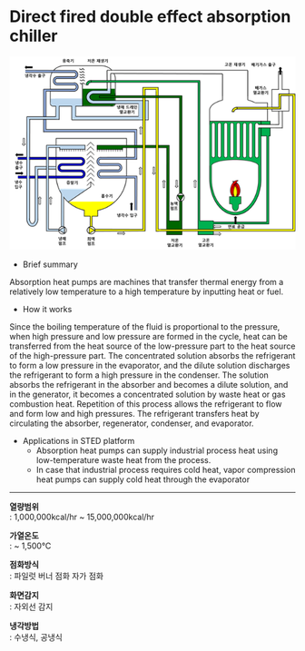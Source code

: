 # Direct fired double effect absorption chiller

![Direct fired double effect absorption chiller](./ahp-direct-01.png)

- Brief summary

Absorption heat pumps are machines that transfer thermal energy from a relatively low temperature to a high temperature by inputting heat or fuel.

- How it works

Since the boiling temperature of the fluid is proportional to the pressure, when high pressure and low pressure are formed in the cycle, heat can be transferred from the heat source of the low-pressure part to the heat source of the high-pressure part. The concentrated solution absorbs the refrigerant to form a low pressure in the evaporator, and the dilute solution discharges the refrigerant to form a high pressure in the condenser. The solution absorbs the refrigerant in the absorber and becomes a dilute solution, and in the generator, it becomes a concentrated solution by waste heat or gas combustion heat. Repetition of this process allows the refrigerant to flow and form low and high pressures. The refrigerant transfers heat by circulating the absorber, regenerator, condenser, and evaporator.

- Applications in STED platform
  - Absorption heat pumps can supply industrial process heat using low-temperature waste heat from the process.
  - In case that industrial process requires cold heat, vapor compression heat pumps can supply cold heat through the evaporator

---

**열량범위**  
: 1,000,000kcal/hr ~ 15,000,000kcal/hr

**가열온도**  
: ~ 1,500℃

**점화방식**  
: 파일럿 버너 점화 자가 점화

**화면감지**  
: 자외선 감지

**냉각방법**  
: 수냉식, 공냉식
